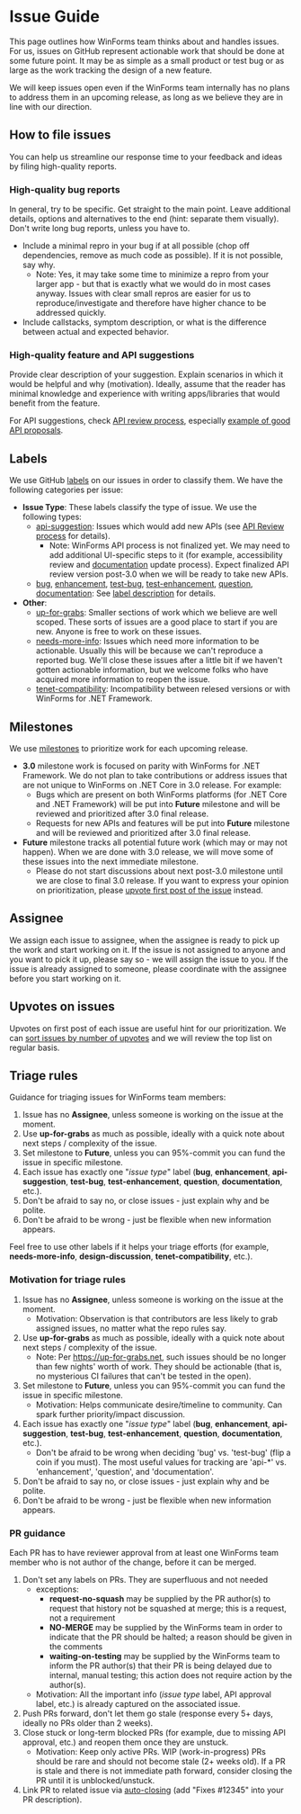 # Issue Guide

This page outlines how WinForms team thinks about and handles issues.
For us, issues on GitHub represent actionable work that should be done at some future point.
It may be as simple as a small product or test bug or as large as the work tracking the design of a new feature.

We will keep issues open even if the WinForms team internally has no plans to address them in an upcoming release, as long as we believe they are in line with our direction.

## How to file issues

You can help us streamline our response time to your feedback and ideas by filing high-quality reports.

### High-quality bug reports

In general, try to be specific. Get straight to the main point. Leave additional details, options and alternatives to the end (hint: separate them visually). Don't write long bug reports, unless you have to.

* Include a minimal repro in your bug if at all possible (chop off dependencies, remove as much code as possible). If it is not possible, say why.
    * Note: Yes, it may take some time to minimize a repro from your larger app - but that is exactly what we would do in most cases anyway. Issues with clear small repros are easier for us to reproduce/investigate and therefore have higher chance to be addressed quickly.
* Include callstacks, symptom description, or what is the difference between actual and expected behavior.

### High-quality feature and API suggestions

Provide clear description of your suggestion. Explain scenarios in which it would be helpful and why (motivation).
Ideally, assume that the reader has minimal knowledge and experience with writing apps/libraries that would benefit from the feature.

For API suggestions, check [API review process](https://github.com/dotnet/corefx/blob/master/Documentation/project-docs/api-review-process.md), especially [example of good API proposals](https://github.com/dotnet/corefx/issues/271).

## Labels

We use GitHub [labels](https://github.com/dotnet/winforms/labels) on our issues in order to classify them. We have the following categories per issue:

* **Issue Type**: These labels classify the type of issue. We use the following types:
    * [api-suggestion](https://github.com/dotnet/winforms/labels/api-suggestion): Issues which would add new APIs (see [API Review process](https://github.com/dotnet/corefx/blob/master/Documentation/project-docs/api-review-process.md) for details).
        * Note: WinForms API process is not finalized yet. We may need to add additional UI-specific steps to it (for example, accessibility review and [documentation](https://docs.microsoft.com/dotnet/framework/winforms) update process). Expect finalized API review version post-3.0 when we will be ready to take new APIs.
    * [bug](https://github.com/dotnet/winforms/labels/bug), [enhancement](https://github.com/dotnet/winforms/labels/enhancement), [test-bug](https://github.com/dotnet/winforms/labels/test-bug), [test-enhancement](https://github.com/dotnet/winforms/labels/test-enhancement), [question](https://github.com/dotnet/winforms/labels/question), [documentation](https://github.com/dotnet/winforms/labels/documentation): See [label description](https://github.com/dotnet/winforms/labels) for details.
* **Other**:
    * [up-for-grabs](https://github.com/dotnet/winforms/labels/up-for-grabs): Smaller sections of work which we believe are well scoped. These sorts of issues are a good place to start if you are new. Anyone is free to work on these issues.
    * [needs-more-info](https://github.com/dotnet/winforms/labels/needs-more-info): Issues which need more information to be actionable. Usually this will be because we can't reproduce a reported bug. We'll close these issues after a little bit if we haven't gotten actionable information, but we welcome folks who have acquired more information to reopen the issue.
    * [tenet-compatibility](https://github.com/dotnet/winforms/labels/tenet-compatibility): Incompatibility between relesed versions or with WinForms for .NET Framework.

## Milestones

We use [milestones](https://github.com/dotnet/winforms/milestones) to prioritize work for each upcoming release.

* **3.0** milestone work is focused on parity with WinForms for .NET Framework. We do not plan to take contributions or address issues that are not unique to WinForms on .NET Core in 3.0 release. For example:
    * Bugs which are present on both WinForms platforms (for .NET Core and .NET Framework) will be put into **Future** milestone and will be reviewed and prioritized after 3.0 final release.
    * Requests for new APIs and features will be put into **Future** milestone and will be reviewed and prioritized after 3.0 final release.
* **Future** milestone tracks all potential future work (which may or may not happen). When we are done with 3.0 release, we will move some of these issues into the next immediate milestone.
    * Please do not start discussions about next post-3.0 milestone until we are close to final 3.0 release. If you want to express your opinion on prioritization, please [upvote first post of the issue](#upvotes-on-issues) instead.

## Assignee

We assign each issue to assignee, when the assignee is ready to pick up the work and start working on it.
If the issue is not assigned to anyone and you want to pick it up, please say so - we will assign the issue to you.
If the issue is already assigned to someone, please coordinate with the assignee before you start working on it.

## Upvotes on issues

Upvotes on first post of each issue are useful hint for our prioritization.
We can [sort issues by number of upvotes](https://github.com/dotnet/winforms/issues?q=is%3Aissue+is%3Aopen+sort%3Areactions-%2B1-desc) and we will review the top list on regular basis.

## Triage rules

Guidance for triaging issues for WinForms team members:

1. Issue has no **Assignee**, unless someone is working on the issue at the moment.
1. Use **up-for-grabs** as much as possible, ideally with a quick note about next steps / complexity of the issue.
1. Set milestone to **Future**, unless you can 95%-commit you can fund the issue in specific milestone.
1. Each issue has exactly one "*issue type*" label (**bug**, **enhancement**, **api-suggestion**, **test-bug**, **test-enhancement**, **question**, **documentation**, etc.).
1. Don't be afraid to say no, or close issues - just explain why and be polite.
1. Don't be afraid to be wrong - just be flexible when new information appears.

Feel free to use other labels if it helps your triage efforts (for example, **needs-more-info**, **design-discussion**, **tenet-compatibility**, etc.).

### Motivation for triage rules

1. Issue has no **Assignee**, unless someone is working on the issue at the moment.
    * Motivation: Observation is that contributors are less likely to grab assigned issues, no matter what the repo rules say.
1. Use **up-for-grabs** as much as possible, ideally with a quick note about next steps / complexity of the issue.
    * Note: Per https://up-for-grabs.net, such issues should be no longer than few nights' worth of work. They should be actionable (that is, no mysterious CI failures that can't be tested in the open).
1. Set milestone to **Future**, unless you can 95%-commit you can fund the issue in specific milestone.
    * Motivation: Helps communicate desire/timeline to community. Can spark further priority/impact discussion.
1. Each issue has exactly one "*issue type*" label (**bug**, **enhancement**, **api-suggestion**, **test-bug**, **test-enhancement**, **question**, **documentation**, etc.).
    * Don't be afraid to be wrong when deciding 'bug' vs. 'test-bug' (flip a coin if you must). The most useful values for tracking are 'api-&#42;' vs. 'enhancement', 'question', and 'documentation'.
1. Don't be afraid to say no, or close issues - just explain why and be polite.
1. Don't be afraid to be wrong - just be flexible when new information appears.

### PR guidance

Each PR has to have reviewer approval from at least one WinForms team member who is not author of the change, before it can be merged.

1. Don't set any  labels on PRs. They are superfluous and not needed 
    * exceptions: 
      * **request-no-squash** may be supplied by the PR author(s) to request that history not be squashed at merge; this is a request, not a requirement 
      * **NO-MERGE** may be supplied by the WinForms team in order to indicate that the PR should be halted; a reason should be given in the comments
      * **waiting-on-testing** may be supplied by the WinForms team to inform the PR author(s) that their PR is being delayed due to internal, manual testing; this action does not require action by the author(s). 
    * Motivation: All the important info (*issue type* label, API approval label, etc.) is already captured on the associated issue.
1. Push PRs forward, don't let them go stale (response every 5+ days, ideally no PRs older than 2 weeks).
1. Close stuck or long-term blocked PRs (for example, due to missing API approval, etc.) and reopen them once they are unstuck.
    * Motivation: Keep only active PRs. WIP (work-in-progress) PRs should be rare and should not become stale (2+ weeks old). If a PR is stale and there is not immediate path forward, consider closing the PR until it is unblocked/unstuck.
1. Link PR to related issue via [auto-closing](https://help.github.com/articles/closing-issues-via-commit-messages/) (add "Fixes #12345" into your PR description).
